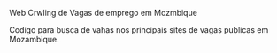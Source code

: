 Web Crwling de Vagas de emprego em Mozmbique

Codigo para busca de vahas nos principais  sites de vagas publicas em Mozambique.
